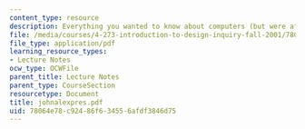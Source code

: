 ```yaml
---
content_type: resource
description: Everything you wanted to know about computers (but were afraid to ask)
file: /media/courses/4-273-introduction-to-design-inquiry-fall-2001/78064e78c92486f634556afdf3846d75_johnalexpres.pdf
file_type: application/pdf
learning_resource_types:
- Lecture Notes
ocw_type: OCWFile
parent_title: Lecture Notes
parent_type: CourseSection
resourcetype: Document
title: johnalexpres.pdf
uid: 78064e78-c924-86f6-3455-6afdf3846d75
---
```

